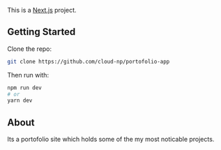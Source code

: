 This is a [Next.js](https://nextjs.org/) project.

## Getting Started

Clone the repo:
```bash
git clone https://github.com/cloud-np/portofolio-app 
```

Then run with:
```bash
npm run dev
# or
yarn dev
```

## About

Its a portofolio site which holds some of the my most noticable projects.
